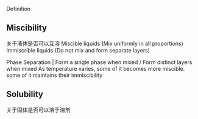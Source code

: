 Definition 

## Miscibility

关于液体是否可以互溶
Miscible liquids (Mix uniformly in all proportions)
Immiscrible liquids (Do not mix and form separate layers)

Phase Separation | Form a single phase when mixed / Form distinct layers when mixed
As temperature varies, some of it becomes more miscible.
some of it maintains their immiscibility


## Solubility

关于固体是否可以溶于溶剂


